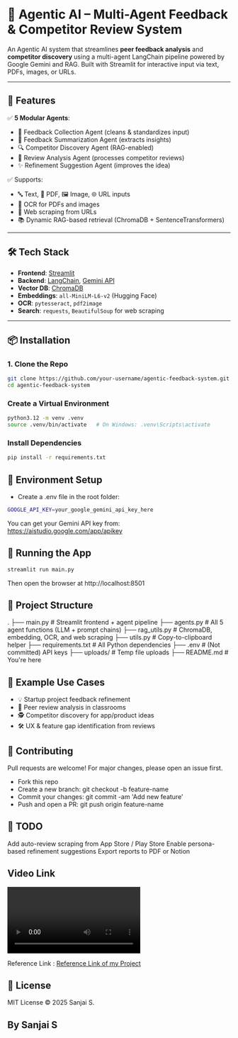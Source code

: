 # 🧠 Agentic AI – Multi-Agent Feedback & Competitor Review System

An Agentic AI system that streamlines **peer feedback analysis** and **competitor discovery** using a multi-agent LangChain pipeline powered by Google Gemini and RAG. Built with Streamlit for interactive input via text, PDFs, images, or URLs.

---

## 🚀 Features

✅ **5 Modular Agents**:
- 🤖 Feedback Collection Agent (cleans & standardizes input)
- 🧾 Feedback Summarization Agent (extracts insights)
- 🔍 Competitor Discovery Agent (RAG-enabled)
- 🧩 Review Analysis Agent (processes competitor reviews)
- ✨ Refinement Suggestion Agent (improves the idea)

✅ Supports:
- 🔤 Text, 📄 PDF, 🖼 Image, 🌐 URL inputs
- 📎 OCR for PDFs and images
- 🔎 Web scraping from URLs
- 📚 Dynamic RAG-based retrieval (ChromaDB + SentenceTransformers)

---

## 🛠️ Tech Stack

- **Frontend**: [Streamlit](https://streamlit.io)
- **Backend**: [LangChain](https://www.langchain.com), [Gemini API](https://ai.google.dev)
- **Vector DB**: [ChromaDB](https://www.trychroma.com)
- **Embeddings**: `all-MiniLM-L6-v2` (Hugging Face)
- **OCR**: `pytesseract`, `pdf2image`
- **Search**: `requests`, `BeautifulSoup` for web scraping

---

## 📦 Installation

### 1. Clone the Repo

```bash
git clone https://github.com/your-username/agentic-feedback-system.git
cd agentic-feedback-system
```

### Create a Virtual Environment

```bash
python3.12 -m venv .venv
source .venv/bin/activate   # On Windows: .venv\Scripts\activate
```

### Install Dependencies

```bash
pip install -r requirements.txt
```

## 🔐 Environment Setup

- Create a .env file in the root folder:

```bash
GOOGLE_API_KEY=your_google_gemini_api_key_here
```
You can get your Gemini API key from: https://aistudio.google.com/app/apikey

## 🧪 Running the App

```bash
streamlit run main.py
```
Then open the browser at http://localhost:8501

## 📁 Project Structure
.
├── main.py                 # Streamlit frontend + agent pipeline
├── agents.py              # All 5 agent functions (LLM + prompt chains)
├── rag_utils.py           # ChromaDB, embedding, OCR, and web scraping
├── utils.py               # Copy-to-clipboard helper
├── requirements.txt       # All Python dependencies
├── .env                   # (Not committed) API keys
├── uploads/               # Temp file uploads
├── README.md              # You're here

## 📌 Example Use Cases

- 💡 Startup project feedback refinement
- 🏫 Peer review analysis in classrooms
- 🕵️ Competitor discovery for app/product ideas
- 🛠 UX & feature gap identification from reviews

## 🤝 Contributing

Pull requests are welcome! For major changes, please open an issue first.

- Fork this repo
- Create a new branch: git checkout -b feature-name
- Commit your changes: git commit -am 'Add new feature'
- Push and open a PR: git push origin feature-name

## 🧼 TODO

 Add auto-review scraping from App Store / Play Store
 Enable persona-based refinement suggestions
 Export reports to PDF or Notion

## Video Link
<video controls src="Screen Recording 2025-06-20 at 7.36.25 PM.mov" title="Title"></video>

Reference Link : [Reference Link of my Project](https://drive.google.com/file/d/1uD-UFcN3-1mTjlsnEMz0p3l-OsigClmV/view?usp=sharing)

## 📜 License

MIT License © 2025 Sanjai S.

By Sanjai S
---
